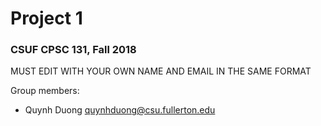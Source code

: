 # Project 1
### CSUF CPSC 131, Fall 2018

MUST EDIT WITH YOUR OWN NAME AND EMAIL IN THE SAME FORMAT

Group members:

- Quynh Duong quynhduong@csu.fullerton.edu
